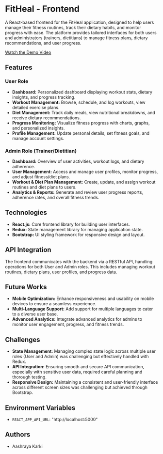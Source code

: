 # FitHeal - Frontend

A React-based frontend for the FitHeal application, designed to help users manage their fitness routines, track their dietary habits, and monitor progress with ease. The platform provides tailored interfaces for both users and administrators (trainers, dietitians) to manage fitness plans, dietary recommendations, and user progress.

[Watch the Demo Video](https://youtu.be/X10poHhC6zo)

## Features

### User Role

- **Dashboard:** Personalized dashboard displaying workout stats, dietary insights, and progress tracking.
- **Workout Management:** Browse, schedule, and log workouts, view detailed exercise plans.
- **Diet Management:** Track daily meals, view nutritional breakdowns, and receive dietary recommendations.
- **Progress Monitoring:** Visualize fitness progress with charts, graphs, and personalized insights.
- **Profile Management:** Update personal details, set fitness goals, and manage account settings.

### Admin Role (Trainer/Dietitian)

- **Dashboard:** Overview of user activities, workout logs, and dietary adherence.
- **User Management:** Access and manage user profiles, monitor progress, and adjust fitness/diet plans.
- **Workout & Diet Plan Management:** Create, update, and assign workout routines and diet plans to users.
- **Analytics & Reports:** Generate and review user progress reports, adherence rates, and overall fitness trends.

## Technologies

- **React.js:** Core frontend library for building user interfaces.
- **Redux:** State management library for managing application state.
- **Bootstrap:** UI styling framework for responsive design and layout.

## API Integration

The frontend communicates with the backend via a RESTful API, handling operations for both User and Admin roles. This includes managing workout routines, dietary plans, user profiles, and progress data.

## Future Works

- **Mobile Optimization:** Enhance responsiveness and usability on mobile devices to ensure a seamless experience.
- **Multi-Language Support:** Add support for multiple languages to cater to a diverse user base.
- **Advanced Analytics:** Integrate advanced analytics for admins to monitor user engagement, progress, and fitness trends.

## Challenges

- **State Management:** Managing complex state logic across multiple user roles (User and Admin) was challenging but effectively handled with Redux.
- **API Integration:** Ensuring smooth and secure API communication, especially with sensitive user data, required careful planning and thorough testing.
- **Responsive Design:** Maintaining a consistent and user-friendly interface across different screen sizes was challenging but achieved through Bootstrap.

## Environment Variables

- `REACT_APP_API_URL`: "http://localhost:5000"

## Authors

- Aashraya Karki
